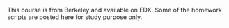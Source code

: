 This course is from Berkeley and available on EDX. Some of the homework scripts are posted here for study purpose only.
